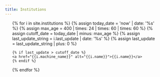 ```yaml
---
title: Institutions
---
```


<ul id="institutions">
{% for i in site.institutions %}
    {% assign today_date = 'now' | date: '%s' %}
    {% assign max_age = 400 | times: 24 | times: 60 | times: 60 %}
    {% assign cutoff_date = today_date | minus: max_age %}
    {% assign last_update_string = i.last_update | date: '%s' %}
    {% assign last_update = last_update_string | plus: 0 %}

    {% if last_update > cutoff_date %}
    <a href="{{i.machine_name}}" alt="{{i.name}}">{{i.name}}</a>
    {% endif %}
{% endfor %}
</ul>
